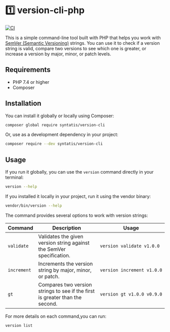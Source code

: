 # 1️⃣ version-cli-php

[![CI](https://github.com/syntatis/version-cli-php/actions/workflows/ci.yml/badge.svg)](https://github.com/syntatis/version-cli-php/actions/workflows/ci.yml)

This is a simple command-line tool built with PHP that helps you work with [SemVer (Semantic Versioning)](https://semver.org/) strings. You can use it to check if a version string is valid, compare two versions to see which one is greater, or increase a version by major, minor, or patch levels.

## Requirements

* PHP 7.4 or higher
* Composer

## Installation

You can install it globally or locally using Composer:

```bash
composer global require syntatis/version-cli
```

Or, use as a development dependency in your project:

```bash
composer require --dev syntatis/version-cli
```

## Usage

If you run it globally, you can use the `version` command directly in your terminal:

```bash
version --help
```

If you installed it locally in your project, run it using the vendor binary:

```bash
vendor/bin/version --help
```

The command provides several options to work with version strings:

<table>
    <thead>
        <th>Command</th>
        <th>Description</th>
		<th>Usage</th>
    </thead>
    <tbody>
        <tr>
            <td><code>validate</code></td>
            <td>Validates the given version string against the SemVer specification.</td>
			<td><code>version&nbsp;validate&nbsp;v1.0.0</code></td>
        </tr>
        <tr>
            <td><code>increment</code></td>
            <td>Increments the version string by major, minor, or patch.</td>
			<td><code>version&nbsp;increment&nbsp;v1.0.0</code></td>
        </tr>
        <tr>
            <td><code>gt</code></td>
            <td>Compares two version strings to see if the first is greater than the second.</td>
			<td><code>version&nbsp;gt&nbsp;v1.0.0&nbspv0.9.0</code></td>
		</tr>
	</tbody>
</table>

For more details on each command,you can run:

```bash
version list
```
